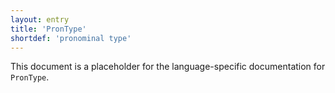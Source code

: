 ```yaml
---
layout: entry
title: 'PronType'
shortdef: 'pronominal type'
---
```


This document is a placeholder for the language-specific documentation
for `PronType`.
